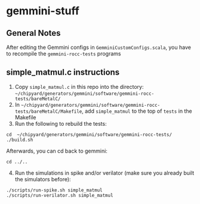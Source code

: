 # gemmini-stuff

## General Notes
After editing the Gemmini configs in `GemminiCustomConfigs.scala`, you have to recompile the `gemmini-rocc-tests` programs

## simple_matmul.c instructions
1. Copy `simple_matmul.c` in this repo into the directory: `~/chipyard/generators/gemmini/software/gemmini-rocc-tests/bareMetalC/`
2. In `~/chipyard/generators/gemmini/software/gemmini-rocc-tests/bareMetalC/Makefile`, add `simple_matmul` to the top of `tests` in the Makefile
3. Run the following to rebuild the tests:
```
cd  ~/chipyard/generators/gemmini/software/gemmini-rocc-tests/
./build.sh
```
Afterwards, you can cd back to gemmini:
```
cd ../..
```
4. Run the simulations in spike and/or verilator (make sure you already built the simulators before):
```
./scripts/run-spike.sh simple_matmul
./scripts/run-verilator.sh simple_matmul
```
